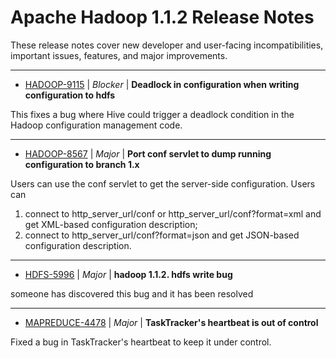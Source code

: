 
<!---
# Licensed to the Apache Software Foundation (ASF) under one
# or more contributor license agreements.  See the NOTICE file
# distributed with this work for additional information
# regarding copyright ownership.  The ASF licenses this file
# to you under the Apache License, Version 2.0 (the
# "License"); you may not use this file except in compliance
# with the License.  You may obtain a copy of the License at
#
#     http://www.apache.org/licenses/LICENSE-2.0
#
# Unless required by applicable law or agreed to in writing, software
# distributed under the License is distributed on an "AS IS" BASIS,
# WITHOUT WARRANTIES OR CONDITIONS OF ANY KIND, either express or implied.
# See the License for the specific language governing permissions and
# limitations under the License.
-->
# Apache Hadoop  1.1.2 Release Notes

These release notes cover new developer and user-facing incompatibilities, important issues, features, and major improvements.


---

* [HADOOP-9115](https://issues.apache.org/jira/browse/HADOOP-9115) | *Blocker* | **Deadlock in configuration when writing configuration to hdfs**

This fixes a bug where Hive could trigger a deadlock condition in the Hadoop configuration management code.


---

* [HADOOP-8567](https://issues.apache.org/jira/browse/HADOOP-8567) | *Major* | **Port conf servlet to dump running configuration  to branch 1.x**

Users can use the conf servlet to get the server-side configuration. Users can

1) connect to http\_server\_url/conf or http\_server\_url/conf?format=xml and get XML-based configuration description;
2) connect to http\_server\_url/conf?format=json and get JSON-based configuration description.


---

* [HDFS-5996](https://issues.apache.org/jira/browse/HDFS-5996) | *Major* | **hadoop 1.1.2.  hdfs  write bug**

someone  has  discovered   this  bug  and  it  has  been  resolved


---

* [MAPREDUCE-4478](https://issues.apache.org/jira/browse/MAPREDUCE-4478) | *Major* | **TaskTracker's heartbeat is out of control**

Fixed a bug in TaskTracker's heartbeat to keep it under control.




